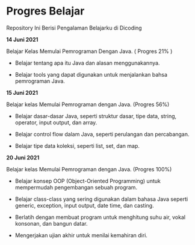 # Progres Belajar
Repository Ini Berisi Pengalaman Belajarku di Dicoding

**14 Juni 2021**

Belajar Kelas Memulai Pemrograman Dengan Java. ( Progres 21% )

 * Belajar tentang apa itu Java dan alasan menggunakannya. 
 
 * Belajar tools yang dapat digunakan untuk menjalankan bahsa pemrograman Java.
 

**15 Juni 2021**

Belajar kelas Memulai Pemrograman dengan Java. (Progres 56%)
  * Belajar dasar-dasar Java, seperti struktur dasar, tipe data, string, operator, input output, dan array.
  
  * Belajar control flow dalam Java, seperti perulangan dan percabangan.
  
  * Belajar tipe data koleksi, seperti list, set, dan map.
  

**20 Juni 2021**  

Belajar kelas Memulai Pemrograman dengan Java. (Progres 100%)

  * Belajar konsep OOP (Object-Oriented Programming) untuk mempermudah pengembangan sebuah program.

  * Belajar class-class yang sering digunakan dalam bahasa Java seperti generic, exception, input output, date time, dan casting. 

  * Berlatih dengan membuat program untuk menghitung suhu air, vokal konsonan, dan bangun datar. 

  * Mengerjakan ujian akhir untuk menilai kemahiran diri.
